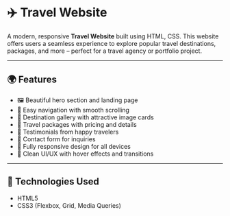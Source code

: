# ✈️ Travel Website

A modern, responsive **Travel Website** built using HTML, CSS. This website offers users a seamless experience to explore popular travel destinations, packages, and more – perfect for a travel agency or portfolio project.

---

## 🌍 Features

- 🖼️ Beautiful hero section and landing page  
- 🧭 Easy navigation with smooth scrolling  
- 📸 Destination gallery with attractive image cards  
- 🧳 Travel packages with pricing and details  
- 💬 Testimonials from happy travelers  
- 📧 Contact form for inquiries  
- 📱 Fully responsive design for all devices  
- 🎨 Clean UI/UX with hover effects and transitions  

---

## 🚀 Technologies Used

- HTML5  
- CSS3 (Flexbox, Grid, Media Queries)  

